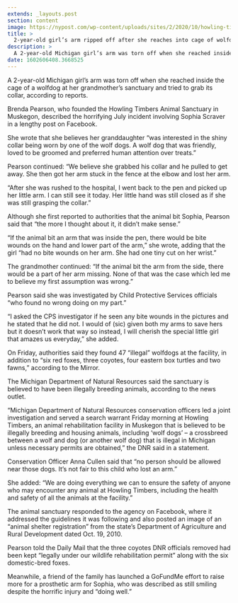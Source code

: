 ```yaml
--- 
extends: _layouts.post 
section: content 
image: https://nypost.com/wp-content/uploads/sites/2/2020/10/howling-timbers-59.jpg?quality=90&strip=all&w=1200 
title: > 
  2-year-old girl’s arm ripped off after she reaches into cage of wolfdog 
description: > 
  A 2-year-old Michigan girl’s arm was torn off when she reached inside the cage of a wolfdog at her grandmother’s sanctuary and tried to grab its collar, according to reports.Brenda Pearson, who founded the Howling Timbers Animal Sanctuary in Muskegon, described the horrifying July incident involving Sophia Scraver in a lengthy post on Facebook.She then got her arm stuck in the fence at the elbow and lost her arm.“After she was rushed to the hospital, I went back to the pen and picked up her little arm.She had one tiny cut on her wrist.”The grandmother continued: “If the animal bit the arm from the side, there would be a part of her arm missing. 
date: 1602606408.3668525 
--- 
```

A 2-year-old Michigan girl’s arm was torn off when she reached inside the cage of a wolfdog at her grandmother’s sanctuary and tried to grab its collar, according to reports.

Brenda Pearson, who founded the Howling Timbers Animal Sanctuary in Muskegon, described the horrifying July incident involving Sophia Scraver in a lengthy post on Facebook.

She wrote that she believes her granddaughter “was interested in the shiny collar being worn by one of the wolf dogs. A wolf dog that was friendly, loved to be groomed and preferred human attention over treats.”

Pearson continued: “We believe she grabbed his collar and he pulled to get away. She then got her arm stuck in the fence at the elbow and lost her arm.

“After she was rushed to the hospital, I went back to the pen and picked up her little arm. I can still see it today. Her little hand was still closed as if she was still grasping the collar.”

Although she first reported to authorities that the animal bit Sophia, Pearson said that “the more I thought about it, it didn’t make sense.”

“If the animal bit an arm that was inside the pen, there would be bite wounds on the hand and lower part of the arm,” she wrote, adding that the girl “had no bite wounds on her arm. She had one tiny cut on her wrist.”

The grandmother continued: “If the animal bit the arm from the side, there would be a part of her arm missing. None of that was the case which led me to believe my first assumption was wrong.”

Pearson said she was investigated by Child Protective Services officials “who found no wrong doing on my part.”

“I asked the CPS investigator if he seen any bite wounds in the pictures and he stated that he did not. I would of (sic) given both my arms to save hers but it doesn’t work that way so instead, I will cherish the special little girl that amazes us everyday,” she added.

On Friday, authorities said they found 47 “illegal” wolfdogs at the facility, in addition to “six red foxes, three coyotes, four eastern box turtles and two fawns,” according to the Mirror.

The Michigan Department of Natural Resources said the sanctuary is believed to have been illegally breeding animals, according to the news outlet.

“Michigan Department of Natural Resources conservation officers led a joint investigation and served a search warrant Friday morning at Howling Timbers, an animal rehabilitation facility in Muskegon that is believed to be illegally breeding and housing animals, including ‘wolf dogs’ – a crossbreed between a wolf and dog (or another wolf dog) that is illegal in Michigan unless necessary permits are obtained,” the DNR said in a statement.

Conservation Officer Anna Cullen said that “no person should be allowed near those dogs. It’s not fair to this child who lost an arm.”

She added: “We are doing everything we can to ensure the safety of anyone who may encounter any animal at Howling Timbers, including the health and safety of all the animals at the facility.”

The animal sanctuary responded to the agency on Facebook, where it addressed the guidelines it was following and also posted an image of an “animal shelter registration” from the state’s Department of Agriculture and Rural Development dated Oct. 19, 2010.

Pearson told the Daily Mail that the three coyotes DNR officials removed had been kept “legally under our wildlife rehabilitation permit” along with the six domestic-bred foxes.

Meanwhile, a friend of the family has launched a GoFundMe effort to raise more for a prosthetic arm for Sophia, who was described as still smiling despite the horrific injury and “doing well.”